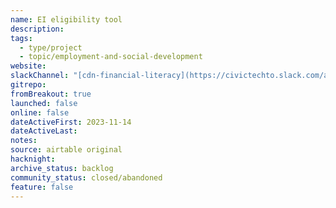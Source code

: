 ```yaml
---
name: EI eligibility tool
description: 
tags:
  - type/project
  - topic/employment-and-social-development
website: 
slackChannel: "[cdn-financial-literacy](https://civictechto.slack.com/archives/C065SA0R5GT)"
gitrepo: 
fromBreakout: true
launched: false
online: false
dateActiveFirst: 2023-11-14
dateActiveLast: 
notes: 
source: airtable original
hacknight: 
archive_status: backlog
community_status: closed/abandoned
feature: false
---
```

